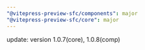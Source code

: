 ```yaml
---
"@vitepress-preview-sfc/components": major
"@vitepress-preview-sfc/core": major
---
```


update: version 1.0.7(core), 1.0.8(comp)
